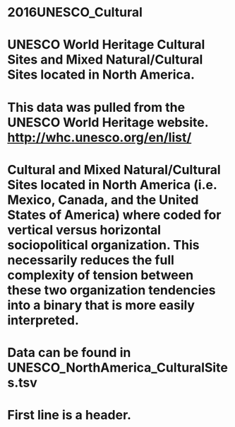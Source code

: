 # 2016UNESCO_Cultural
# UNESCO World Heritage Cultural Sites and Mixed Natural/Cultural Sites located in North America.

# This data was pulled from the UNESCO World Heritage website. http://whc.unesco.org/en/list/

# Cultural and Mixed Natural/Cultural Sites located in North America (i.e. Mexico, Canada, and the United States of America) where coded for vertical versus horizontal sociopolitical organization. This necessarily reduces the full complexity of tension between these two organization tendencies into a binary that is more easily interpreted.

# Data can be found in UNESCO_NorthAmerica_CulturalSites.tsv
# First line is a header.
